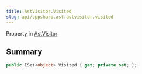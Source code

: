 ```yaml
---
title: AstVisitor.Visited
slug: api/cppsharp.ast.astvisitor.visited
---
```

Property in [AstVisitor](/api/cppsharp/ast/astvisitor)

## Summary



```csharp
public ISet<object> Visited { get; private set; };
```

